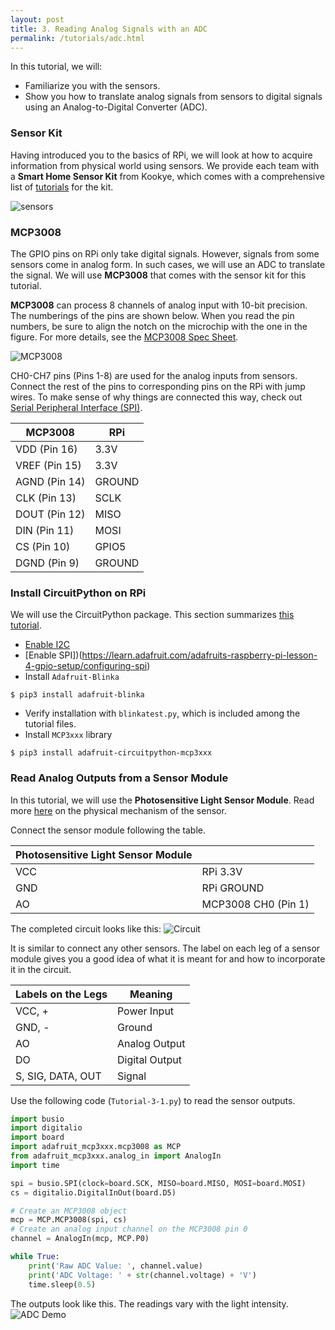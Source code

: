 ```yaml
---
layout: post
title: 3. Reading Analog Signals with an ADC
permalink: /tutorials/adc.html
---
```

In this tutorial, we will:
- Familiarize you with the sensors.
- Show you how to translate analog signals from sensors to digital signals using an Analog-to-Digital Converter (ADC).

### Sensor Kit
Having introduced you to the basics of RPi, we will look at how to acquire information from physical world using sensors. We provide each team with a **Smart Home Sensor Kit** from Kookye, which comes with a comprehensive list of [tutorials](http://kookye.com/2016/08/01/smart-home-sensor-kit-for-arduinoraspberry-pi/) for the kit.  

![sensors](/12740/assets/sensors.jpg)

### MCP3008
The GPIO pins on RPi only take digital signals. However, signals from some sensors come in analog form. In such cases, we will use an ADC to translate the signal. We will use **MCP3008** that comes with the sensor kit for this tutorial. 

**MCP3008** can process 8 channels of analog input with 10-bit precision. The numberings of the pins are shown below. When you read the pin numbers, be sure to align the notch on the microchip with the one in the figure. For more details, see the [MCP3008 Spec Sheet](https://cdn-shop.adafruit.com/datasheets/MCP3008.pdf).

![MCP3008](/12740/assets/MCP3008.png)

CH0-CH7 pins (Pins 1-8) are used for the analog inputs from sensors. Connect the rest of the pins to corresponding pins on the RPi with jump wires. To make sense of why things are connected this way, check out [Serial Peripheral Interface (SPI)](https://en.wikipedia.org/wiki/Serial_Peripheral_Interface). 

| **MCP3008**      | **RPi**     |
| ------------- | ---------------------|
| VDD (Pin 16)    | 3.3V|       
|   VREF (Pin 15) | 3.3V     | 
| AGND (Pin 14)   | GROUND |
|   CLK (Pin 13) |SCLK|
|DOUT (Pin 12)|MISO|
|DIN (Pin 11)|MOSI|
|CS (Pin 10)| GPIO5|
|DGND (Pin 9) |GROUND|

### Install CircuitPython on RPi
We will use the CircuitPython package. This section summarizes [this tutorial](https://learn.adafruit.com/circuitpython-on-raspberrypi-linux/installing-circuitpython-on-raspberry-pi).

- [Enable I2C](https://learn.adafruit.com/adafruits-raspberry-pi-lesson-4-gpio-setup/configuring-i2c)
- [Enable SPI])(https://learn.adafruit.com/adafruits-raspberry-pi-lesson-4-gpio-setup/configuring-spi)
- Install `Adafruit-Blinka`
```
$ pip3 install adafruit-blinka 
```
- Verify installation with `blinkatest.py`, which is included among the tutorial files.
- Install `MCP3xxx` library
```
$ pip3 install adafruit-circuitpython-mcp3xxx
```

###  Read Analog Outputs from a Sensor Module
In this tutorial, we will use the **Photosensitive Light Sensor Module**. Read more [here](http://www.resistorguide.com/photoresistor/) on the physical mechanism of the sensor. 

Connect the sensor module following the table.

<!--Note that the sensor module comes with both analog output (AO) and digital output (DO). We will connect the AO to the ADC and the DO directly to the RPi for a comparison. -->

|**Photosensitive Light Sensor Module**|      |
| ------------- | ---------------------|
| VCC  | RPi 3.3V|       
|   GND | RPi GROUND     | 
| AO   | MCP3008 CH0 (Pin 1) | 

The completed circuit looks like this: 
![Circuit](/12740/assets/adc-circuit.jpg)

It is similar to connect any other sensors. The label on each leg of a sensor module gives you a good idea of what it is meant for and how to incorporate it in the circuit.   

| **Labels on the Legs**      | **Meaning**     |
| ------------- | ---------------------|
| VCC, +    | Power Input |       
| GND, -    | Ground      | 
|AO         |Analog Output|
|DO         |Digital Output|
|S, SIG, DATA, OUT |Signal|

Use the following code (`Tutorial-3-1.py`) to read the sensor outputs. 

```python
import busio
import digitalio
import board
import adafruit_mcp3xxx.mcp3008 as MCP
from adafruit_mcp3xxx.analog_in import AnalogIn
import time

spi = busio.SPI(clock=board.SCK, MISO=board.MISO, MOSI=board.MOSI)
cs = digitalio.DigitalInOut(board.D5)

# Create an MCP3008 object
mcp = MCP.MCP3008(spi, cs)
# Create an analog input channel on the MCP3008 pin 0
channel = AnalogIn(mcp, MCP.P0)

while True:
    print('Raw ADC Value: ', channel.value)
    print('ADC Voltage: ' + str(channel.voltage) + 'V')
    time.sleep(0.5)
```

The outputs look like this. The readings vary with the light intensity. 
![ADC Demo](/12740/assets/adc_demo.png)


